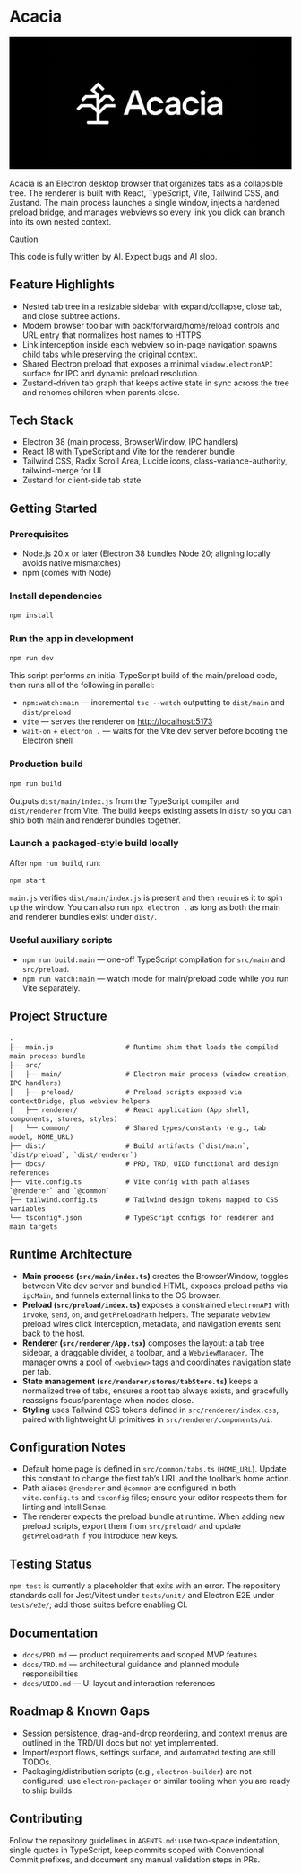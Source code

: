 # Acacia

<p align="center">
  <img src="./docs/assets/logo.jpeg" alt="Acacia logo" />
</p>

Acacia is an Electron desktop browser that organizes tabs as a collapsible tree. The renderer is built with React, TypeScript, Vite, Tailwind CSS, and Zustand. The main process launches a single window, injects a hardened preload bridge, and manages webviews so every link you click can branch into its own nested context.

> [!CAUTION]
> This code is fully written by AI. Expect bugs and AI slop.

## Feature Highlights
- Nested tab tree in a resizable sidebar with expand/collapse, close tab, and close subtree actions.
- Modern browser toolbar with back/forward/home/reload controls and URL entry that normalizes host names to HTTPS.
- Link interception inside each webview so in-page navigation spawns child tabs while preserving the original context.
- Shared Electron preload that exposes a minimal `window.electronAPI` surface for IPC and dynamic preload resolution.
- Zustand-driven tab graph that keeps active state in sync across the tree and rehomes children when parents close.

## Tech Stack
- Electron 38 (main process, BrowserWindow, IPC handlers)
- React 18 with TypeScript and Vite for the renderer bundle
- Tailwind CSS, Radix Scroll Area, Lucide icons, class-variance-authority, tailwind-merge for UI
- Zustand for client-side tab state

## Getting Started
### Prerequisites
- Node.js 20.x or later (Electron 38 bundles Node 20; aligning locally avoids native mismatches)
- npm (comes with Node)

### Install dependencies
```bash
npm install
```

### Run the app in development
```bash
npm run dev
```
This script performs an initial TypeScript build of the main/preload code, then runs all of the following in parallel:
- `npm:watch:main` — incremental `tsc --watch` outputting to `dist/main` and `dist/preload`
- `vite` — serves the renderer on <http://localhost:5173>
- `wait-on` + `electron .` — waits for the Vite dev server before booting the Electron shell

### Production build
```bash
npm run build
```
Outputs `dist/main/index.js` from the TypeScript compiler and `dist/renderer` from Vite. The build keeps existing assets in `dist/` so you can ship both main and renderer bundles together.

### Launch a packaged-style build locally
After `npm run build`, run:
```bash
npm start
```
`main.js` verifies `dist/main/index.js` is present and then `require`s it to spin up the window. You can also run `npx electron .` as long as both the main and renderer bundles exist under `dist/`.

### Useful auxiliary scripts
- `npm run build:main` — one-off TypeScript compilation for `src/main` and `src/preload`.
- `npm run watch:main` — watch mode for main/preload code while you run Vite separately.

## Project Structure
```
.
├── main.js                  # Runtime shim that loads the compiled main process bundle
├── src/
│   ├── main/                # Electron main process (window creation, IPC handlers)
│   ├── preload/             # Preload scripts exposed via contextBridge, plus webview helpers
│   ├── renderer/            # React application (App shell, components, stores, styles)
│   └── common/              # Shared types/constants (e.g., tab model, HOME_URL)
├── dist/                    # Build artifacts (`dist/main`, `dist/preload`, `dist/renderer`)
├── docs/                    # PRD, TRD, UIDD functional and design references
├── vite.config.ts           # Vite config with path aliases `@renderer` and `@common`
├── tailwind.config.ts       # Tailwind design tokens mapped to CSS variables
└── tsconfig*.json           # TypeScript configs for renderer and main targets
```

## Runtime Architecture
- **Main process (`src/main/index.ts`)** creates the BrowserWindow, toggles between Vite dev server and bundled HTML, exposes preload paths via `ipcMain`, and funnels external links to the OS browser.
- **Preload (`src/preload/index.ts`)** exposes a constrained `electronAPI` with `invoke`, `send`, `on`, and `getPreloadPath` helpers. The separate `webview` preload wires click interception, metadata, and navigation events sent back to the host.
- **Renderer (`src/renderer/App.tsx`)** composes the layout: a tab tree sidebar, a draggable divider, a toolbar, and a `WebviewManager`. The manager owns a pool of `<webview>` tags and coordinates navigation state per tab.
- **State management (`src/renderer/stores/tabStore.ts`)** keeps a normalized tree of tabs, ensures a root tab always exists, and gracefully reassigns focus/parentage when nodes close.
- **Styling** uses Tailwind CSS tokens defined in `src/renderer/index.css`, paired with lightweight UI primitives in `src/renderer/components/ui`.

## Configuration Notes
- Default home page is defined in `src/common/tabs.ts` (`HOME_URL`). Update this constant to change the first tab’s URL and the toolbar’s home action.
- Path aliases `@renderer` and `@common` are configured in both `vite.config.ts` and `tsconfig` files; ensure your editor respects them for linting and IntelliSense.
- The renderer expects the preload bundle at runtime. When adding new preload scripts, export them from `src/preload/` and update `getPreloadPath` if you introduce new keys.

## Testing Status
`npm test` is currently a placeholder that exits with an error. The repository standards call for Jest/Vitest under `tests/unit/` and Electron E2E under `tests/e2e/`; add those suites before enabling CI.

## Documentation
- `docs/PRD.md` — product requirements and scoped MVP features
- `docs/TRD.md` — architectural guidance and planned module responsibilities
- `docs/UIDD.md` — UI layout and interaction references

## Roadmap & Known Gaps
- Session persistence, drag-and-drop reordering, and context menus are outlined in the TRD/UI docs but not yet implemented.
- Import/export flows, settings surface, and automated testing are still TODOs.
- Packaging/distribution scripts (e.g., `electron-builder`) are not configured; use `electron-packager` or similar tooling when you are ready to ship builds.

## Contributing
Follow the repository guidelines in `AGENTS.md`: use two-space indentation, single quotes in TypeScript, keep commits scoped with Conventional Commit prefixes, and document any manual validation steps in PRs.
